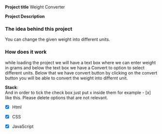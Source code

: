 **Project title**
Weight Converter

**Project Description**
### The idea behind this project
You can change the given weight into different units.

### How does it work
while loading the project we will have a text box where we can enter weight in grams and below the text box we have a Convert to option to select different units. Below that we have convert button by clicking on the convert button you will be able to convert the weight into differnt unit.

**Stack**:  
And in order to tick the check box just put x inside them for example - [x] like this. Please delete options that are not relevant.

- [x] Html
- [x] CSS
- [x] JavaScript



